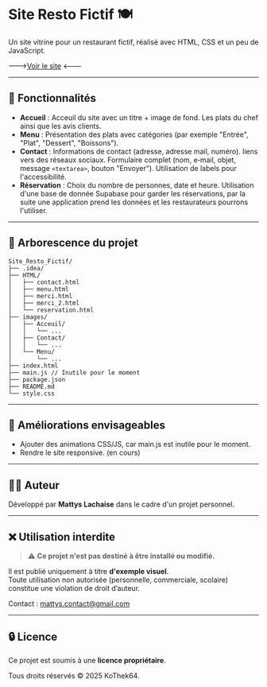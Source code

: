 
# Site Resto Fictif 🍽️

Un site vitrine pour un restaurant fictif, réalisé avec HTML, CSS et un peu de JavaScript.

--->[Voir le site](https://mattys-restaurant.netlify.app/) <---

---
## 🚀 Fonctionnalités

- **Accueil** : Acceuil du site avec un titre + image de fond. Les plats du chef ainsi que les avis clients.
- **Menu** : Présentation des plats avec catégories (par exemple "Entrée", "Plat", "Dessert", "Boissons").
- **Contact** : Informations de contact (adresse, adresse mail, numéro). liens vers des réseaux sociaux. Formulaire complet (nom, e‑mail, objet, message `<textarea>`, bouton "Envoyer"). Utilisation de labels pour l'accessibilité.
- **Réservation** : Choix du nombre de personnes, date et heure. Utilisation d'une base de donnée Supabase pour garder les réservations, par la suite une application prend les données et les restaurateurs pourrons l'utiliser.

---
## 📁 Arborescence du projet

```
Site_Resto_Fictif/
├── .idea/
├── HTML/
│   ├── contact.html
│   ├── menu.html
│   ├── merci.html
│   ├── merci_2.html
│   └── reservation.html
├── images/
│   ├── Acceuil/
│   │   └── ...
│   ├── Contact/
│   │   └── ...
│   └── Menu/
│       └── ...
├── index.html
├── main.js // Inutile pour le moment
├── package.json
├── README.md
└── style.css
```

---
## 🌟 Améliorations envisageables

- Ajouter des animations CSS/JS, car main.js est inutile pour le moment.
- Rendre le site responsive. (en cours)

---
## 🧑‍💻 Auteur

Développé par **Mattys Lachaise** dans le cadre d'un projet personnel.

---
## ❌ Utilisation interdite

> ⚠️ **Ce projet n'est pas destiné à être installé ou modifié.**

Il est publié uniquement à titre **d'exemple visuel**.  
Toute utilisation non autorisée (personnelle, commerciale, scolaire) constitue une violation de droit d’auteur.

Contact : mattys.contact@gmail.com

---
## 🔒 Licence

Ce projet est soumis à une **licence propriétaire**.

Tous droits réservés © 2025 KoThek64.